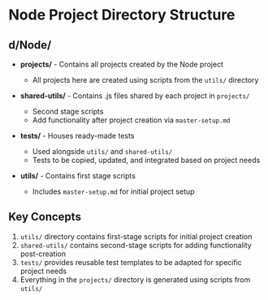 # Node Project Directory Structure

## d/Node/
- **projects/** - Contains all projects created by the Node project
  - All projects here are created using scripts from the `utils/` directory

- **shared-utils/** - Contains .js files shared by each project in `projects/`
  - Second stage scripts
  - Add functionality after project creation via `master-setup.md`

- **tests/** - Houses ready-made tests
  - Used alongside `utils/` and `shared-utils/`
  - Tests to be copied, updated, and integrated based on project needs

- **utils/** - Contains first stage scripts
  - Includes `master-setup.md` for initial project setup

## Key Concepts
1. `utils/` directory contains first-stage scripts for initial project creation
2. `shared-utils/` contains second-stage scripts for adding functionality post-creation
3. `tests/` provides reusable test templates to be adapted for specific project needs
4. Everything in the `projects/` directory is generated using scripts from `utils/`
